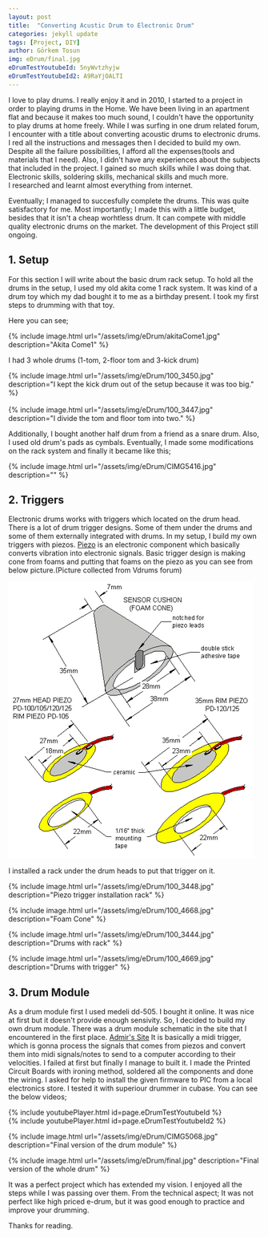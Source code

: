 ```yaml
---
layout: post
title:  "Converting Acustic Drum to Electronic Drum"
categories: jekyll update
tags: [Project, DIY]
author: Görkem Tosun
img: eDrum/final.jpg
eDrumTestYoutubeId: 5nyWvtzhyjw
eDrumTestYoutubeId2: A9RaYjOALTI
---
```


I love to play drums. I really enjoy it and in 2010, I started to a project in order to playing drums in the Home. We have been living in an apartment flat and because it makes too much sound, I couldn't have the opportunity to play drums at home freely.
While I was surfing in one drum related forum, I encounter with a title about converting acoustic drums to electronic drums. I red all the instructions and messages then I decided to build my own.
Despite all the failure possibilities, I afford all the expenses(tools and materials that I need). Also, I didn't have any experiences about the subjects that included in the project. I gained so much skills while I was doing that. Electronic skills, soldering skills, mechanical skills and much more. I researched and learnt almost everything from internet.

Eventually; I managed to succesfully complete the drums. This was quite satisfactory for me. Most importantly; I made this with a little budget, besides that it isn't a cheap worhtless drum. It can compete with middle quality electronic drums on the market. The development of this Project still ongoing.

## 1. Setup

For this section I will write about the basic drum rack setup. To hold all the drums in the setup, I used my old akita come 1 rack system. It was kind of a drum toy  which my dad bought it to me as a birthday present. I took my first steps to drumming with that toy.

Here you can see;

{% include image.html url="/assets/img/eDrum/akitaCome1.jpg" description="Akita Come1" %}

I had 3 whole drums (1-tom, 2-floor tom and 3-kick drum)

{% include image.html url="/assets/img/eDrum/100_3450.jpg" description="I kept the kick drum out of the setup because it was too big." %}
<br><br>
{% include image.html url="/assets/img/eDrum/100_3447.jpg" description="I divide the tom and floor tom into two." %}

Additionally, I bought another half drum from a friend as a snare drum. Also, I used old drum's pads as cymbals. Eventually,  I made some modifications on the rack system and finally it became like this;

{% include image.html url="/assets/img/eDrum/CIMG5416.jpg" description="" %}

## 2. Triggers

Electronic drums works with triggers which located on the drum head. There is a lot of drum trigger designs. Some of them under the drums and some of them externally integrated with drums. In my setup, I build my own triggers with piezos. [Piezo](https://cdn.sparkfun.com//assets/parts/4/6/8/9/10293_01.jpg "Piezo") is an electronic component which basically converts vibration into electronic signals. Basic trigger design is making cone from foams and putting that foams on the piezo as you can see from below picture.(Picture collected from Vdrums forum)

![Piezo](/assets/img/eDrum/piezo_dimensions.gif)

I installed a rack under the drum heads to put that trigger on it.

{% include image.html url="/assets/img/eDrum/100_3448.jpg" description="Piezo trigger installation rack" %}

{% include image.html url="/assets/img/eDrum/100_4668.jpg" description="Foam Cone" %}

{% include image.html url="/assets/img/eDrum/100_3444.jpg" description="Drums with rack" %}

{% include image.html url="/assets/img/eDrum/100_4669.jpg" description="Drums with trigger" %}

## 3. Drum Module

As a drum module first I used medeli dd-505. I bought it online. It was nice at first but it doesn't provide enough sensivity. So, I decided to build my own drum module. There was a drum module schematic in the site that I encountered in the first place. [Admir's Site](http://edrum.info/ "eDrum") It is basically a midi trigger, which is gonna process the signals that comes from piezos and convert them into midi signals/notes to send to a computer according to their velocities. I failed at first but finally I manage to built it. I made the Printed Circuit Boards with ironing method, soldered all the components and done the wiring. I asked for help to install the given firmware to PIC from a local electronics store. I tested it with superiour drummer in cubase. You can see the below videos;

{% include youtubePlayer.html id=page.eDrumTestYoutubeId %}
<br>
{% include youtubePlayer.html id=page.eDrumTestYoutubeId2 %}

{% include image.html url="/assets/img/eDrum/CIMG5068.jpg" description="Final version of the drum module" %}

{% include image.html url="/assets/img/eDrum/final.jpg" description="Final version of the whole drum" %}

It was a perfect project which has extended my vision. I enjoyed all the steps while I was passing over them. From the technical aspect; It was not perfect like high priced e-drum, but it was good enough to practice and improve your drumming.

Thanks for reading.

[jekyll-docs]: https://jekyllrb.com/docs/home
[jekyll-gh]:   https://github.com/jekyll/jekyll
[jekyll-talk]: https://talk.jekyllrb.com/

